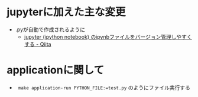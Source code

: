 # jupyterに加えた主な変更

- .pyが自動で作成されるように
     - [jupyter (ipython notebook) のipynbファイルをバージョン管理しやすくする - Qiita](https://qiita.com/mmsstt/items/6f8382afcc94f57861d4)
 
 
# applicationに関して

- ` make application-run PYTHON_FILE:=test.py` のようにファイル実行する
